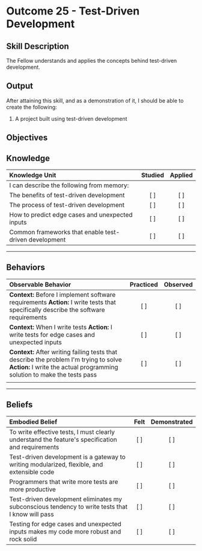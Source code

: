 # Outcome 25 - Test-Driven Development

**Skill Description**
----------
The Fellow understands and applies the concepts behind test-driven development.


**Output**
----------
After attaining this skill, and as a demonstration of it, I should be able to create the following:

1. A project built using test-driven development


**Objectives**
----------
## **Knowledge**


| Knowledge Unit   |      Studied      | Applied |
|:-------------|:------------------:|:--------:|
| I can describe the following from memory: | | |
| The benefits of test-driven development | [ ] | [ ]  |
| The process of test-driven development | [ ] | [ ]  |
| How to predict edge cases and unexpected inputs | [ ] | [ ]  |
| Common frameworks that enable test-driven development | [ ] | [ ]  |



----------


## **Behaviors**

| Observable Behavior   |      Practiced      | Observed |
|:-------------|:------------------:|:--------:|
| **Context:** Before I implement software requirements **Action:** I write tests that specifically describe the software requirements | [ ] | [ ] |
| **Context:** When I write tests **Action:** I write tests for edge cases and unexpected inputs | [ ] | [ ] |
| **Context:** After writing failing tests that describe the problem I'm trying to solve **Action:** I write the actual programming solution to make the tests pass | [ ] | [ ] |
| | | |


----------


## **Beliefs**


| Embodied Belief   |      Felt      | Demonstrated |
|:-------------|:------------------:|:--------:|
| To write effective tests, I must clearly understand the feature's specification and requirements | [ ] | [ ] |
| Test-driven development is a gateway to writing modularized, flexible, and extensible code | [ ] | [ ] |
| Programmers that write more tests are more productive | [ ] | [ ] |
| Test-driven development eliminates my subconscious tendency to write tests that I know will pass | [ ] | [ ] |
| Testing for edge cases and unexpected inputs makes my code more robust and rock solid | [ ] | [ ] |
